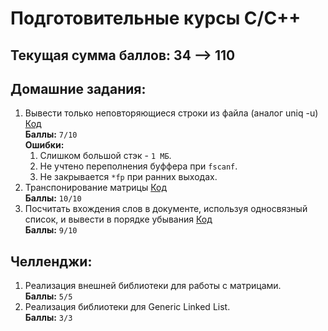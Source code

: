 # Подготовительные курсы C/C++
## Текущая сумма баллов: 34 --> 110 

## Домашние задания:
 1. Вывести только неповторяющиеся строки из файла (аналог uniq -u) [Код](https://github.com/JokeTrue/TechnoparkPrepC/blob/master/C/DZ%231)  
 **Баллы:** `7/10`  
 **Ошибки:**  
    1. Слишком большой стэк - `1 МБ`.  
    2. Не учтено переполнения буффера при `fscanf`.  
    3. Не закрывается `*fp` при ранних выходах. 
 2. Транспонирование матрицы [Код](https://github.com/JokeTrue/TechnoparkPrepC/tree/master/C/DZ%232)  
 **Баллы:** `10/10` 
 3. Посчитать вхождения слов в документе, используя односвязный список, и вывести в порядке убывания [Код](https://github.com/JokeTrue/TechnoparkPrepC/blob/master/C/DZ%233)  
 **Баллы:** `9/10`
 
## Челленджи:
 1. Реализация внешней библиотеки для работы с матрицами.  
 **Баллы:** `5/5`  
 2. Реализация библиотеки для Generic Linked List.  
 **Баллы:** `3/3`  
 
